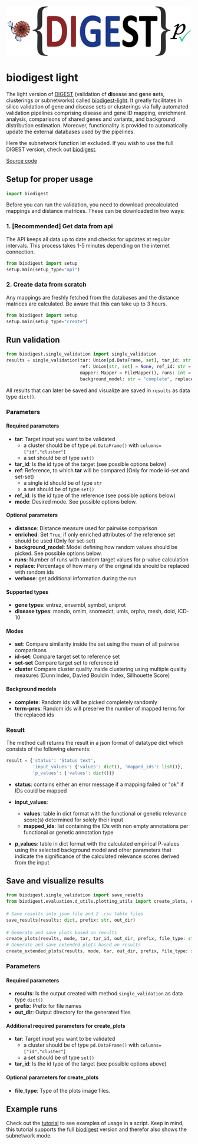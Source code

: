 <p align="center">
  <img alt="DIGEST Logo" src="https://github.com/bionetslab/digest/blob/main/digest_logo.png?raw=true" width="500" />
</p>

# biodigest light
The light version of [DIGEST](https://digest-validation.net/) (validation of **di**sease and **ge**ne **s**ets, clus**t**erings or subnetworks) called [biodigest-light](https://pypi.org/project/biodigest-light/). It greatly facilitates in silico validation of gene and disease sets or clusterings via fully automated validation pipelines comprising disease and gene ID mapping, enrichment
analysis, comparisons of shared genes and variants, and background distribution estimation. Moreover, functionality is provided to automatically update the external databases used by the pipelines.

Here the subnetwork function ist excluded. If you wish to use the full DIGEST version, check out
[biodigest](https://pypi.org/project/biodigest/).

[Source code](https://github.com/bionetslab/digest)

## Setup for proper usage
```python
import biodigest
```

Before you can run the validation, you need to download precalculated mappings and distance matrices. These can be downloaded in two ways:
### 1. [Recommended] Get data from api
The API keeps all data up to date and checks for updates at regular intervals. This process takes 1-5 minutes depending on the internet connection.
```python
from biodigest import setup
setup.main(setup_type="api")
```
### 2. Create data from scratch
Any mappings are freshly fetched from the databases and the distance matrices are calculated. Be aware that this can take up to 3 hours. 
```python
from biodigest import setup
setup.main(setup_type="create")
```

## Run validation
```python
from biodigest.single_validation import single_validation
results = single_validation(tar: Union[pd.DataFrame, set], tar_id: str, mode: str, distance: str = "jaccard",
                            ref: Union[str, set] = None, ref_id: str = None, enriched: bool = False,
                            mapper: Mapper = FileMapper(), runs: int = config.NUMBER_OF_RANDOM_RUNS,
                            background_model: str = "complete", replace=100, verbose: bool = False)
```
All results that can later be saved and visualize are saved in `results` as data type `dict()`.
### Parameters
#### Required parameters
- **tar**: Target input you want to be validated
  - a cluster should be of type `pd.DataFrame()` with `columns=["id","cluster"]`
  - a set should be of type `set()`
- **tar_id**: Is the id type of the target (see possible options below)
- **ref**: Reference, to which **tar** will be compared (Only for mode id-set and set-set) 
  - a single id should be of type `str`
  - a set should be of type `set()`
- **ref_id**: Is the id type of the reference (see possible options below)
- **mode**: Desired mode. See possible options below.
#### Optional parameters
- **distance**: Distance measure used for pairwise comparison
- **enriched**: Set `True`, if only enriched attributes of the reference set should be used (Only for set-set)
- **background_model**: Model defining how random values should be picked. See possible options below.
- **runs**: Number of runs with random target values for p-value calculation
- **replace**: Percentage of how many of the original ids should be replaced with random ids
- **verbose**: get additional information during the run
#### Supported types
- **gene types**: entrez, ensembl, symbol, uniprot
- **disease types**: mondo, omim, snomedct, umls, orpha, mesh, doid, ICD-10
#### Modes
- **set**: Compare similarity inside the set using the mean of all pairwise comparisons
- **id-set**: Compare target set to reference set
- **set-set** Compare target set to reference id
- **cluster** Compare cluster quality inside clustering using multiple quality measures (Dunn index, Davied Bouldin Index, Sillhouette Score)
#### Background models
- **complete**: Random ids will be picked completely randomly
- **term-pres**: Random ids will preserve the number of mapped terms for the replaced ids
### Result
The method call returns the result in a json format of datatype dict which consists of 
the following elements:
```python
result = {'status': 'Status text',
          'input_values': {'values': dict(), 'mapped_ids': list()}, 
          'p_values': {'values': dict()}}
```
- **status**: contains either an error message if a mapping failed or "ok" if IDs could be mapped
- **input_values**:
  - **values**: table in dict format with the functional or genetic relevance score(s) determined for solely their input
  - **mapped_ids**: list containing the IDs with non empty annotations per functional or genetic annotation type
  
- **p_values**: table in dict format with the calculated empirical P-values using the selected background model and other parameters that indicate the significance of the calculated relevance scores derived from the input
## Save and visualize results
```python
from biodigest.single_validation import save_results
from biodigest.evaluation.d_utils.plotting_utils import create_plots, create_extended_plots

# Save results into json file and 2 .csv table files
save_results(results: dict, prefix: str, out_dir)

# Generate and save plots based on results
create_plots(results, mode, tar, tar_id, out_dir, prefix, file_type: str = "pdf")
# Generate and save extended plots based on results
create_extended_plots(results, mode, tar, out_dir, prefix, file_type: str = "pdf")
```
### Parameters
#### Required parameters
- **results**: Is the output created with method `single_validation` as data type `dict()`
- **prefix**: Prefix for file names
- **out_dir**: Output directory for the generated files
#### Additional required parameters for create_plots
- **tar**: Target input you want to be validated
  - a cluster should be of type `pd.DataFrame()` with `columns=["id","cluster"]`
  - a set should be of type `set()`
- **tar_id**: Is the id type of the target (see possible options above)
#### Optional parameters for create_plots
- **file_type**: Type of the plots image files.
## Example runs
Check out the [tutorial](https://github.com/bionetslab/digest-tutorial) to see examples of usage in a script.
Keep in mind, this tutorial supports the full [biodigest](https://pypi.org/project/biodigest/) version and therefor also shows the subnetwork mode.
